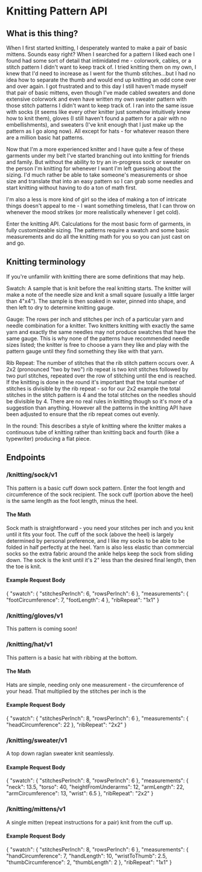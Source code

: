 # Knitting Pattern API

## What is this thing?
When I first started knitting, I desperately wanted to make a pair of basic mittens. Sounds
easy right? When I searched for a pattern I liked each one I found had some sort of 
detail that intimidated me - colorwork, cables, or a stitch pattern I didn't want to keep
track of. I tried knitting them on my own, I knew that I'd need to increase as I went for the
thumb stitches...but I had no idea how to separate the thumb and would end up knitting an odd
cone over and over again. I got frustrated and to this day I still haven't made myself that pair
of basic mittens, even though I've made cabled sweaters and done extensive colorwork and even
have written my own sweater pattern with those stitch patterns I didn't want to keep track
of. I ran into the same issue with socks (it seems like every other knitter just somehow intuitively 
knew how to knit them), gloves (I still haven't found a pattern for a pair with no embellishments), 
and sweaters (I've knit enough that I just make up the pattern as I go along now). All except for hats - 
for whatever reason there are a million basic hat patterns. 

Now that I'm a more experienced knitter and I have quite a few of these garments under my belt
I've started branching out into knitting for friends and family. But without the ability to try
an in-progress sock or sweater on the person I'm knitting for whenever I want I'm left guessing about 
the sizing. I'd much rather be able to take someone's measurements or shoe size and translate that into 
an easy pattern so I can grab some needles and start knitting without having to do a ton of math first. 

I'm also a less is more kind of girl so the idea of making a ton of intricate things doesn't appeal
to me - I want something timeless, that I can throw on whenever the mood strikes (or more realistically
whenever I get cold).

Enter the knitting API. Calculations for the most basic form of garments, in 
fully customizeable sizing. The patterns require a swatch and some basic measurements
and do all the knitting math for you so you can just cast on and go.

## Knitting terminology
If you're unfamilir with knitting there are some definitions that may help.

Swatch: A sample that is knit before the real knitting starts. The knitter will make a note
of the needle size and knit a small square (usually a little larger than 4"x4"). The sample is
then soaked in water, pinned into shape, and then left to dry to determine knitting gauge.

Gauge: The rows per inch and stitches per inch of a particular yarn and needle combination for
a knitter. Two knitters knitting with exactly the same yarn and exactly the same needles may not 
produce swatches that have the same gauge. This is why none of the patterns have recommended
needle sizes listed; the knitter is free to choose a yarn they like and play with the pattern gauge
until they find something they like with that yarn.

Rib Repeat: The number of stitches that the rib stitch pattern occurs over. A 2x2 (pronounced "two by two") 
rib repeat is two knit stitches followed by two purl stitches, repeated over the row of stitching until the end is
reached. If the knitting is done in the round it's important that the total number of stitches is divisible
by the rib repeat - so for our 2x2 example the total stitches in the stitch pattern is 4 and the total stitches
on the needles should be divisible by 4. There are no real rules in knitting though so it's more of a suggestion than
anything. However all the patterns in the knitting API have been adjusted to ensure that the rib repeat comes out 
evenly.

In the round: This describes a style of knitting where the knitter makes a continuous tube of knitting
rather than knitting back and fourth (like a typewriter) producing a flat piece.

## Endpoints

### /knitting/sock/v1
This pattern is a basic cuff down sock pattern. Enter the foot length and circumference of the sock recipient. The
sock cuff (portion above the heel) is the same length as the foot length, minus the heel. 

#### The Math
Sock math is straightforward - you need your stitches per inch and you knit until it fits your foot. The cuff of the 
sock (above the heel) is largely determined by personal preference, and I like my socks to be able to be folded in half
perfectly at the heel. Yarn is also less elastic than commercial socks so the extra fabric around the ankle helps keep
the sock from sliding down. The sock is the knit until it's 2" less than the desired final length, then the toe is
knit. 

#### Example Request Body
{
	"swatch": {
		"stitchesPerInch": 6,
		"rowsPerInch": 6
	},
	"measurements": {
		"footCircumference": 7,
		"footLength": 4
	},
    "ribRepeat": "1x1"
}

### /knitting/gloves/v1
This pattern is coming soon!

### /knitting/hat/v1
This pattern is a basic hat with ribbing at the bottom.

#### The Math
Hats are simple, needing only one measurement - the circumference of your head. That multiplied by the stitches per inch
is the 

#### Example Request Body
{
	"swatch": {
		"stitchesPerInch": 8,
		"rowsPerInch": 6
	},
	"measurements": {
		"headCircumference": 22
	},
    "ribRepeat": "2x2"
}

### /knitting/sweater/v1
A top down raglan sweater knit seamlessly.

#### Example Request Body
{
	"swatch": {
		"stitchesPerInch": 8,
		"rowsPerInch": 6
	},
	"measurements": {
		"neck": 13.5,
		"torso": 40,
		"heightFromUnderarms": 12,
		"armLength": 22,
		"armCircumference": 13,
		"wrist": 6.5
	},
    "ribRepeat": "2x2"
}

### /knitting/mittens/v1
A single mitten (repeat instructions for a pair) knit from the cuff up.

#### Example Request Body
{
	"swatch": {
		"stitchesPerInch": 8,
		"rowsPerInch": 6
	},
	"measurements": {
		"handCircumference": 7,
		"handLength": 10,
		"wristToThumb": 2.5,
		"thumbCircumference": 2,
		"thumbLength": 2
	},
    "ribRepeat": "1x1"
}
